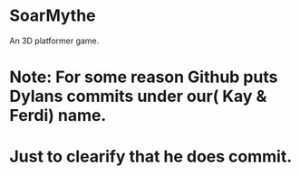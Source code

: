 # SoarMythe
An 3D platformer game.



# Note: For some reason Github puts Dylans commits under our( Kay & Ferdi) name.
# Just to clearify that he does commit.

